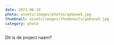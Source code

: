 ```yaml
---
date: 2021-06-10
photo: assets/images/photos/gebouw5.jpg
thumbnail: assets/images/thumbnails/gebouw5.jpg
category: photo
---
```

Dit is de project naam?